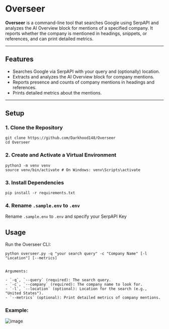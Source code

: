 # Overseer

**Overseer** is a command-line tool that searches Google using SerpAPI and analyzes the AI Overview block for mentions of a specified company. It reports whether the company is mentioned in headings, snippets, or references, and can print detailed metrics.

---

## Features

- Searches Google via SerpAPI with your query and (optionally) location.
- Extracts and analyzes the AI Overview block for company mentions.
- Reports presence and counts of company mentions in headings and references.
- Prints detailed metrics about the mentions.

---

## Setup

### 1. Clone the Repository

```
git clone https://github.com/Darkhood148/Overseer
cd Overseer
```

### 2. Create and Activate a Virtual Environment
```
python3 -m venv venv
source venv/bin/activate # On Windows: venv\Scripts\activate
```

### 3. Install Dependencies
```
pip install -r requirements.txt
```

### 4. Rename `.sample.env` to `.env`

Rename `.sample.env` to `.env` and specify your SerpAPI Key

## Usage

Run the Overseer CLI:

```
python overseer.py -q "your search query" -c "Company Name" [-l "Location"] [--metrics]


Arguments:

- `-q`, `--query` (required): The search query.
- `-c`, `--company` (required): The company name to look for.
- `-l`, `--location` (optional): Location for the search (e.g., "United States").
- `--metrics` (optional): Print detailed metrics of company mentions.
```

### Example:
![image](https://github.com/user-attachments/assets/f89bf899-0397-4492-9538-b6e1e559e0fd)

